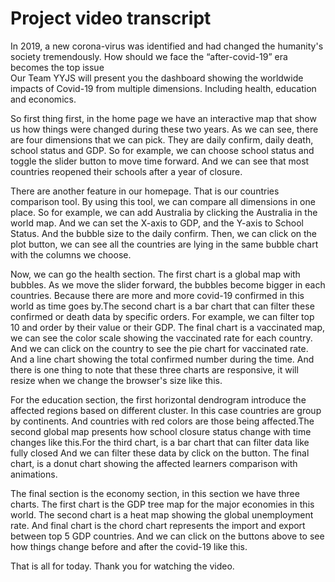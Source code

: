 # Project video transcript

In 2019, a new corona-virus was identified and had changed the humanity's society tremendously. How should we face the “after-covid-19” era becomes the top issue  
Our Team YYJS will present you the dashboard showing the worldwide impacts of Covid-19 from multiple dimensions.  Including health, education and economics.

So first thing first, in the home page we have an interactive map that show us how things were changed during these two years. As we can see, there are four dimensions that we can pick. They are daily confirm, daily death, school status and GDP. So for example, we can choose school status and toggle the slider button to move time forward. And we can see that most countries reopened their schools after a year of closure.

There are another feature in our homepage. That is our countries comparison tool. By using this tool, we can compare all dimensions in one place. So for example, we can add Australia by clicking the Australia in the world map. And we can set the X-axis to GDP, and the Y-axis to School Status. And the bubble size to the daily confirm. Then, we can click on the plot button, we can see all the countries are lying in the same bubble chart with the columns we choose. 

Now, we can go the health section. The first chart is a global map with bubbles. As we move the slider forward, the bubbles become bigger in each countries. Because there are more and more covid-19 confirmed in this world as time goes by.The second chart is a bar chart that can filter these confirmed or death data by specific orders. For example, we can filter top 10 and order by their value or their GDP. The final chart is a vaccinated map, we can see the color scale showing the vaccinated rate for each country. And we can click on the country  to see the pie chart for vaccinated rate. And a line chart showing the total confirmed number during the time.  And there is one thing to note that these three charts are responsive, it will resize when we change the browser's size like this. 

For the education section, the first horizontal dendrogram introduce the affected regions based on different cluster. In this case countries are group by continents. And countries with red colors are those being affected.The second global map presents how school closure status change with time changes like this.For the third chart, is a bar chart that can filter data like fully closed And we can filter these data by click on the button. The final chart, is a donut chart showing the affected learners comparison with animations. 

The final section is the economy section, in this section we have three charts. The first chart is the GDP tree map for the major economies in this world. The second chart is a heat map showing the global unemployment rate. And final chart is the chord chart represents the import and export between top 5 GDP countries.  And we can click on the buttons above to see how things change before and after the covid-19 like this.

That is all for today. Thank you for watching the video.
